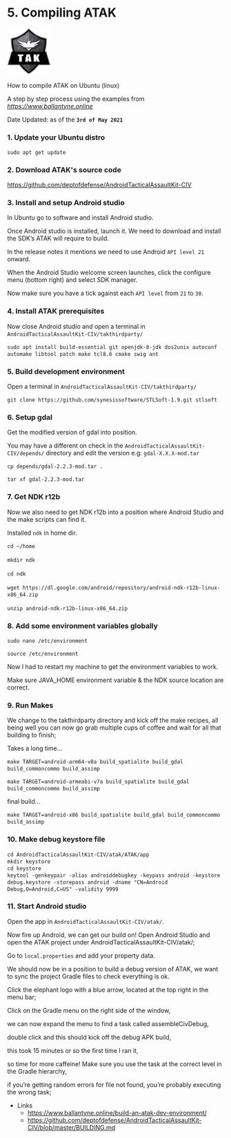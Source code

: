# 5. Compiling ATAK

[<img src="img/ATAK_Civilian_Logo.png" width="100"/>](img/ATAK_Civilian_Logo.png)

How to compile ATAK on Ubuntu (linux)

A step by step process using the examples from _https://www.ballantyne.online_

Date Updated: as of the **`3rd of May 2021`**

### 1. Update your Ubuntu distro

```
sudo apt get update
```

### 2. Download ATAK's source code

https://github.com/deptofdefense/AndroidTacticalAssaultKit-CIV

### 3. Install and setup Android studio

In Ubuntu go to software and install Android studio.

Once Android studio is installed, launch it. We need to download and install the SDK’s ATAK will require to build.

In the release notes it mentions we need to use Android `API level 21` onward.

When the Android Studio welcome screen launches, click the configure menu (bottom right) and select SDK manager.

Now make sure you have a tick against each `API level` from `21` to `30`.

### 4. Install ATAK prerequisites

Now close Android studio and open a terminal in `AndroidTacticalAssaultKit-CIV/takthirdparty/`

```
sudo apt install build-essential git openjdk-8-jdk dos2unix autoconf automake libtool patch make tcl8.6 cmake swig ant
```

### 5. Build development environment

Open a terminal in `AndroidTacticalAssaultKit-CIV/takthirdparty/`

```
git clone https://github.com/synesissoftware/STLSoft-1.9.git stlsoft
```

### 6. Setup gdal

Get the modified version of gdal into position.

You may have a different on check in the `AndroidTacticalAssaultKit-CIV/depends/` directory and edit the version e.g: `gdal-X.X.X-mod.tar`

```
cp depends/gdal-2.2.3-mod.tar .
```

```
tar xf gdal-2.2.3-mod.tar
```

### 7. Get NDK r12b

Now we also need to get NDK r12b into a position where Android Studio and the make scripts can find it.

Installed `ndk` in home dir.

```
cd ~/home

mkdir ndk

cd ndk

wget https://dl.google.com/android/repository/android-ndk-r12b-linux-x86_64.zip

unzip android-ndk-r12b-linux-x86_64.zip
```

### 8. Add some environment variables globally

```
sudo nano /etc/environment
```

```
source /etc/environment
```

Now I had to restart my machine to get the environment variables to work.

Make sure JAVA_HOME environment variable & the NDK source location are correct.

### 9. Run Makes

We change to the takthirdparty directory and kick off the make recipes, all being well you can now go grab multiple cups of coffee and wait for all that building to finish;

Takes a long time...

```
make TARGET=android-arm64-v8a build_spatialite build_gdal build_commoncommo build_assimp
```

```
make TARGET=android-armeabi-v7a build_spatialite build_gdal build_commoncommo build_assimp
```

final build...

```
make TARGET=android-x86 build_spatialite build_gdal build_commoncommo build_assimp
```

### 10. Make debug keystore file

```
cd AndroidTacticalAssaultKit-CIV/atak/ATAK/app
mkdir keystore
cd keystore
keytool -genkeypair -alias androiddebugkey -keypass android -keystore debug.keystore -storepass android -dname "CN=Android Debug,O=Android,C=US" -validity 9999
```

### 11. Start Android studio

Open the app in `AndroidTacticalAssaultKit-CIV/atak/`.

Now fire up Android, we can get our build on! Open Android Studio and open the ATAK project under AndroidTacticalAssaultKit-CIV/atak/;

Go to `local.properties` and add your property data.


We should now be in a position to build a debug version of ATAK, we want to sync the project Gradle files to check everything is ok. 

Click the elephant logo with a blue arrow, located at the top right in the menu bar;

Click on the Gradle menu on the right side of the window, 

we can now expand the menu to find a task called assembleCivDebug, 

double click and this should kick off the debug APK build, 

this took 15 minutes or so the first time I ran it, 

so time for more caffeine! Make sure you use the task at the correct level in the Gradle hierarchy, 

if you’re getting random errors for file not found, you’re probably executing the wrong task;






- Links
    - https://www.ballantyne.online/build-an-atak-dev-environment/
    - https://github.com/deptofdefense/AndroidTacticalAssaultKit-CIV/blob/master/BUILDING.md







